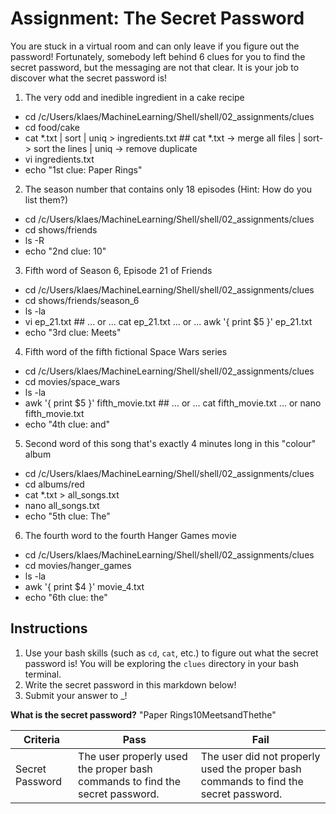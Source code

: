 # Assignment: The Secret Password

You are stuck in a virtual room and can only leave if you figure out the password! Fortunately, somebody left behind 6 clues for you to find the secret password, but the messaging are not that clear. It is your job to discover what the secret password is!

1. The very odd and inedible ingredient in a cake recipe
- cd /c/Users/klaes/MachineLearning/Shell/shell/02_assignments/clues
- cd food/cake
- cat *.txt | sort | uniq > ingredients.txt ## cat *.txt -> merge all files | sort-> sort the lines | uniq -> remove duplicate 
- vi ingredients.txt
- echo "1st clue: Paper Rings"
   
2. The season number that contains only 18 episodes (Hint: How do you list them?)
- cd /c/Users/klaes/MachineLearning/Shell/shell/02_assignments/clues
- cd shows/friends
- ls -R
- echo "2nd clue: 10"

3. Fifth word of Season 6, Episode 21 of Friends
- cd /c/Users/klaes/MachineLearning/Shell/shell/02_assignments/clues
- cd shows/friends/season_6
- ls -la
- vi ep_21.txt ## ... or ... cat ep_21.txt ... or ... awk '{ print $5 }' ep_21.txt
- echo "3rd clue: Meets"

4. Fifth word of the fifth fictional Space Wars series
- cd /c/Users/klaes/MachineLearning/Shell/shell/02_assignments/clues
- cd movies/space_wars
- ls -la
- awk '{ print $5 }' fifth_movie.txt ## ... or ... cat fifth_movie.txt ... or nano fifth_movie.txt
- echo "4th clue: and"

5. Second word of this song that's exactly 4 minutes long in this "colour" album
- cd /c/Users/klaes/MachineLearning/Shell/shell/02_assignments/clues
- cd albums/red
- cat *.txt > all_songs.txt
- nano all_songs.txt
- echo "5th clue: The"

6. The fourth word to the fourth Hanger Games movie
- cd /c/Users/klaes/MachineLearning/Shell/shell/02_assignments/clues
- cd movies/hanger_games
- ls -la
- awk '{ print $4 }' movie_4.txt
- echo "6th clue: the"

## Instructions
1. Use your bash skills (such as `cd`, `cat`, etc.) to figure out what the secret password is! You will be exploring the `clues` directory in your bash terminal.
2. Write the secret password in this markdown below!
3. Submit your answer to _!

**What is the secret password?**
"Paper Rings10MeetsandThethe"

|Criteria|Pass|Fail|
|---|---|---|
|Secret Password|The user properly used the proper bash commands to find the secret password.|The user did not properly used the proper bash commands to find the secret password.|
